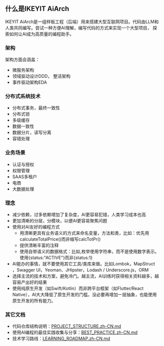 ## 什么是IKEYIT AiArch
IKEYIT AiArch是一组样板工程（后端）用来搭建大型互联网项目。代码由LLM和人类共同编写。尝试一种方便AI理解，编写代码的方式来实现一个大型项目， 探索如何让AI成为高质量的编程助手。

### 架构
架构方面会涵盖：
- 微服务架构
- 领域驱动设计DDD， 整洁架构
- 事件驱动架构EDA

### 分布式系统技术
- 分布式事务，最终一致性
- 分布式锁
- 多级缓存
- 数据一致性
- 数据分片，读写分离
- 容错处理

### 业务场景
- 认证与授权
- 权限管理
- SAAS多租户
- 电商
- 大数据处理

### 理念
- 减少依赖，过多依赖增加了复杂度，AI更容易犯错，人类学习成本也高
- 更加清晰的分层，分模块，以便AI更容易聚焦问题
- 使用对AI友好的编程方式
  - 用清晰更具有业务语义的方式来命名变量，方法和类，比如：优先用calculateTotalPrice()而非缩写calcTotPr()
  - 提供清晰丰富的注释
  - 使用自带语义的数据格式：比如,枚举使用字符串，而不是使用数字表示。使用{status:"ACTIVE"}而非{status:1}
- AI能办的事情，就不要使用其它工具/类库来做。比如Lombok，MapStruct
  ，Swagger UI，Yeoman、JHipster，Lodash / Underscore.js，ORM
- 选择主流的技术和方案，避免冷门。越主流，AI训练时获得相关资料越多，越容易产出好的结果
- 使用纯原生开发（如Swift/Kotlin）而非跨平台框架（如Flutter/React Native），AI大大降低了原生开发的门槛，没必要再增加一层抽象，也能使用原生开发的所有能力。

### 其它文档
- 代码仓库结构说明：[PROJECT_STRUCTURE.zh-CN.md](docs/PROJECT_STRUCTURE.zh-CN.md)
- 使用AI编程的最佳实践收集与分享：[BEST_PRACTICE.zh-CN.md](docs/BEST_PRACTICE.zh-CN.md)
- 技术学习路线：[LEARNING_ROADMAP.zh-CN.md](docs/LEARNING_ROADMAP.zh-CN.md)
